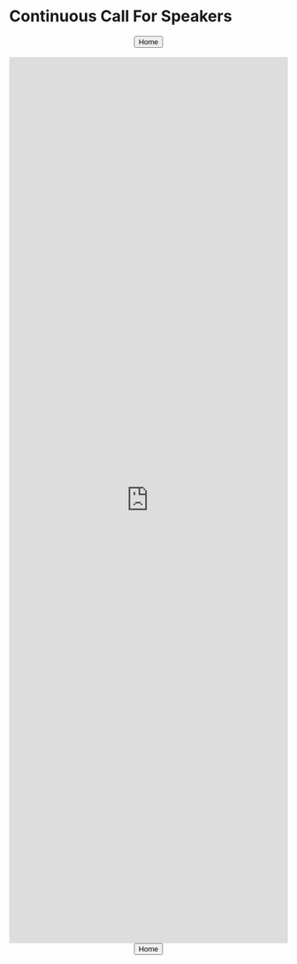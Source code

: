 <h1> Continuous Call For Speakers </h1>

<center><a href="../index.html"><button type="button">Home</button></a></center>
<br/>

<iframe src="https://docs.google.com/forms/d/e/1FAIpQLScnkp-dlCXdg_W5XUV-KdgykCu1lYp87UWLS3FBRddpA0yW_w/viewform?embedded=true" width="760px" height="1600px" frameborder="0" marginheight="0" marginwidth="0" scrolling="no" style="max-width: -webkit-fill-available;">Loading...</iframe>

<br/>
<center><a href="../index.html"><button type="button">Home</button></a></center>
